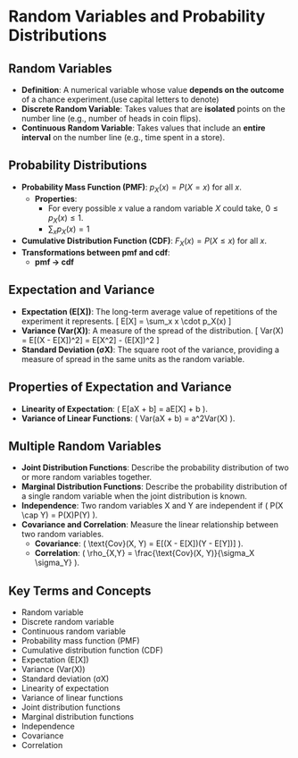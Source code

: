 # Random Variables and Probability Distributions

## Random Variables
- **Definition**: A numerical variable whose value **depends on the outcome** of a chance experiment.(use capital letters to denote)
- **Discrete Random Variable**: Takes values that are **isolated** points on the number line (e.g., number of heads in coin flips).
- **Continuous Random Variable**: Takes values that include an **entire interval** on the number line (e.g., time spent in a store).

## Probability Distributions
- **Probability Mass Function (PMF)**: $p_X(x) = P(X = x)$ for all $x$.
  - **Properties**:
    - For every possible $x$ value a random variable $X$ could
take,  $0 \leq p_X(x) \leq 1$.
    - $\sum_x p_X(x) = 1$
- **Cumulative Distribution Function (CDF)**: $F_X(x) = P(X \leq x)$ for all $x$.
- **Transformations between pmf and cdf**:
  - **pmf $\rightarrow$ cdf**

## Expectation and Variance
- **Expectation (E[X])**: The long-term average value of repetitions of the experiment it represents.
  \[
  E[X] = \sum_x x \cdot p_X(x)
  \]
- **Variance (Var(X))**: A measure of the spread of the distribution.
  \[
  Var(X) = E[(X - E[X])^2] = E[X^2] - (E[X])^2
  \]
- **Standard Deviation (σX)**: The square root of the variance, providing a measure of spread in the same units as the random variable.

## Properties of Expectation and Variance
- **Linearity of Expectation**: \( E[aX + b] = aE[X] + b \).
- **Variance of Linear Functions**: \( Var(aX + b) = a^2Var(X) \).

## Multiple Random Variables
- **Joint Distribution Functions**: Describe the probability distribution of two or more random variables together.
- **Marginal Distribution Functions**: Describe the probability distribution of a single random variable when the joint distribution is known.
- **Independence**: Two random variables X and Y are independent if \( P(X \cap Y) = P(X)P(Y) \).
- **Covariance and Correlation**: Measure the linear relationship between two random variables.
  - **Covariance**: \( \text{Cov}(X, Y) = E[(X - E[X])(Y - E[Y])] \).
  - **Correlation**: \( \rho_{X,Y} = \frac{\text{Cov}(X, Y)}{\sigma_X \sigma_Y} \).

## Key Terms and Concepts
- Random variable
- Discrete random variable
- Continuous random variable
- Probability mass function (PMF)
- Cumulative distribution function (CDF)
- Expectation (E[X])
- Variance (Var(X))
- Standard deviation (σX)
- Linearity of expectation
- Variance of linear functions
- Joint distribution functions
- Marginal distribution functions
- Independence
- Covariance
- Correlation
